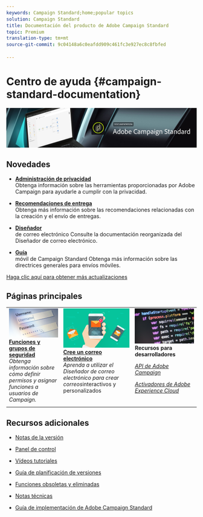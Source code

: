 ```yaml
---
keywords: Campaign Standard;home;popular topics
solution: Campaign Standard
title: Documentación del producto de Adobe Campaign Standard
topic: Premium
translation-type: tm+mt
source-git-commit: 9c04148a6c0eafdd909c461fc3e927ec8c8fbfed

---
```



# Centro de ayuda {#campaign-standard-documentation}

![](start/using/assets/banner_acs_doc.jpg)

## Novedades

* **[Administración de privacidad](https://helpx.adobe.com/campaign/kb/campaign-privacy.html)**<br/>Obtenga información sobre las herramientas proporcionadas por Adobe Campaign para ayudarle a cumplir con la privacidad.

* **[Recomendaciones de entrega](https://helpx.adobe.com/campaign/kb/delivery-best-practices.html)**<br/>Obtenga más información sobre las recomendaciones relacionadas con la creación y el envío de entregas.

* **[Diseñador](designing/using/designing-content-in-adobe-campaign.md)**<br/>de correo electrónico Consulte la documentación reorganizada del Diseñador de correo electrónico.

* **[Guía](https://helpx.adobe.com/campaign/kb/acs-mobile.html)**<br/>móvil de Campaign Standard Obtenga más información sobre las directrices generales para envíos móviles.

[Haga clic aquí para obtener más actualizaciones](rn/using/documentation-updates.md)

## Páginas principales

<table>
<tr>
  <td valign="top">
    <a href="administration/using/about-access-management.md">
      <img alt="Funciones" src="start/using/assets/roles.png"/>
    </a>
    <div>
    <a href="administration/using/about-access-management.md"><strong>Funciones y grupos de seguridad</strong></a>
    </div>
    <em>Obtenga información sobre cómo definir permisos y asignar funciones a usuarios de Campaign.</em>
    <br>
  </td>
  <td valign="top">
    <a href="designing/using/designing-content-in-adobe-campaign.md">
      <img alt="Creador" src="start/using/assets/design.png" />
    </a>
    <div>
    <a href="designing/using/designing-content-in-adobe-campaign.md"><strong>Cree un correo electrónico</strong></a>
    </div>
    <em>Aprenda a utilizar el Diseñador de correo electrónico para crear correos</em>interactivos y personalizados <br>
  </td>
  <td valign="top">
       <img alt="Desarrolladores" src="start/using/assets/dev.png" />
    <div>
    <strong>Recursos para desarrolladores</strong>
    </div>
    <p><em><a href="api/using/about-campaign-standard-apis.md">API de Adobe Campaign</a></em></p>
    <p><em><a href="integrating/using/about-adobe-experience-cloud-triggers.md">Activadores de Adobe Experience Cloud</a></em></p>
    <br>
  </td>
</tr>
</table>


## Recursos adicionales

* [Notas de la versión](rn/using/release-notes.md)

* [Panel de control](https://docs.adobe.com/content/help/en/control-panel/using/control-panel-home.html)

* [Vídeos tutoriales](https://docs.adobe.com/content/help/en/campaign-learn/campaign-standard-tutorials/overview.html)

* [Guía de planificación de versiones](https://helpx.adobe.com/campaign/kb/acs-release-planning.html)

* [Funciones obsoletas y eliminadas](https://helpx.adobe.com/campaign/kb/acs-deprecated-and-removed-features.html)

* [Notas técnicas](https://helpx.adobe.com/campaign/kb/acs-article-list.html)

* [Guía de implementación de Adobe Campaign Standard](https://helpx.adobe.com/campaign/kb/campaign-standard-implementation-guide.html)
